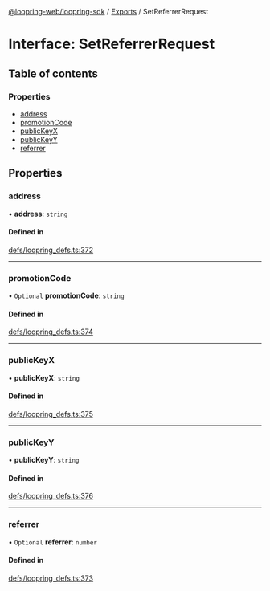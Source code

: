 [@loopring-web/loopring-sdk](../README.md) / [Exports](../modules.md) / SetReferrerRequest

# Interface: SetReferrerRequest

## Table of contents

### Properties

- [address](SetReferrerRequest.md#address)
- [promotionCode](SetReferrerRequest.md#promotioncode)
- [publicKeyX](SetReferrerRequest.md#publickeyx)
- [publicKeyY](SetReferrerRequest.md#publickeyy)
- [referrer](SetReferrerRequest.md#referrer)

## Properties

### address

• **address**: `string`

#### Defined in

[defs/loopring_defs.ts:372](https://github.com/Loopring/loopring_sdk/blob/f560ad6/src/defs/loopring_defs.ts#L372)

___

### promotionCode

• `Optional` **promotionCode**: `string`

#### Defined in

[defs/loopring_defs.ts:374](https://github.com/Loopring/loopring_sdk/blob/f560ad6/src/defs/loopring_defs.ts#L374)

___

### publicKeyX

• **publicKeyX**: `string`

#### Defined in

[defs/loopring_defs.ts:375](https://github.com/Loopring/loopring_sdk/blob/f560ad6/src/defs/loopring_defs.ts#L375)

___

### publicKeyY

• **publicKeyY**: `string`

#### Defined in

[defs/loopring_defs.ts:376](https://github.com/Loopring/loopring_sdk/blob/f560ad6/src/defs/loopring_defs.ts#L376)

___

### referrer

• `Optional` **referrer**: `number`

#### Defined in

[defs/loopring_defs.ts:373](https://github.com/Loopring/loopring_sdk/blob/f560ad6/src/defs/loopring_defs.ts#L373)
